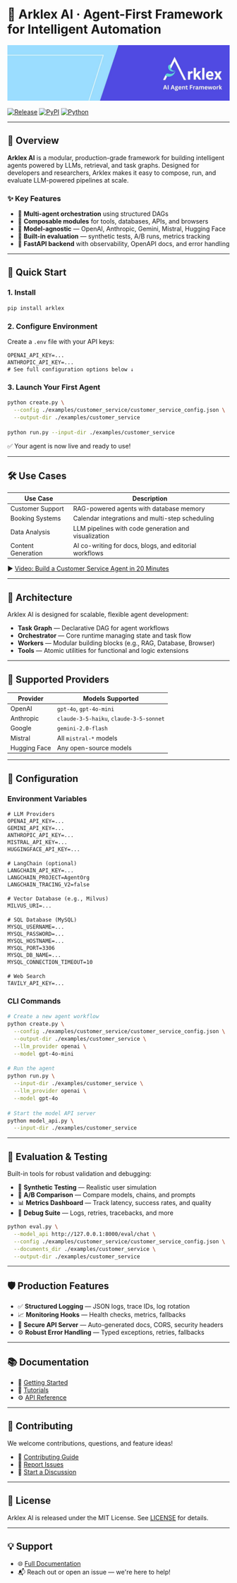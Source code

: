 # 🧠 Arklex AI · Agent-First Framework for Intelligent Automation

![Arklex AI Logo](Arklex_AI__logo.jpeg)

[![Release](https://img.shields.io/github/release/arklexai/Agent-First-Organization?logo=github)](https://github.com/arklexai/Agent-First-Organization/releases)
[![PyPI](https://img.shields.io/pypi/v/arklex.svg)](https://pypi.org/project/arklex)
[![Python](https://img.shields.io/pypi/pyversions/arklex)](https://pypi.org/project/arklex)

---

## 🎯 Overview

**Arklex AI** is a modular, production-grade framework for building intelligent agents powered by LLMs, retrieval, and task graphs. Designed for developers and researchers, Arklex makes it easy to compose, run, and evaluate LLM-powered pipelines at scale.

### ✨ Key Features

- 🧠 **Multi-agent orchestration** using structured DAGs
- 🧩 **Composable modules** for tools, databases, APIs, and browsers
- 🔌 **Model-agnostic** — OpenAI, Anthropic, Gemini, Mistral, Hugging Face
- 🧪 **Built-in evaluation** — synthetic tests, A/B runs, metrics tracking
- 🚀 **FastAPI backend** with observability, OpenAPI docs, and error handling

---

## 🚀 Quick Start

### 1. Install

```bash
pip install arklex
```

### 2. Configure Environment

Create a `.env` file with your API keys:

```env
OPENAI_API_KEY=...
ANTHROPIC_API_KEY=...
# See full configuration options below ↓
```

### 3. Launch Your First Agent

```bash
python create.py \
  --config ./examples/customer_service/customer_service_config.json \
  --output-dir ./examples/customer_service

python run.py --input-dir ./examples/customer_service
```

✅ Your agent is now live and ready to use!

---

## 🛠 Use Cases

| Use Case           | Description                                            |
|--------------------|--------------------------------------------------------|
| Customer Support   | RAG-powered agents with database memory                |
| Booking Systems    | Calendar integrations and multi-step scheduling        |
| Data Analysis      | LLM pipelines with code generation and visualization   |
| Content Generation | AI co-writing for docs, blogs, and editorial workflows |

▶️ [Video: Build a Customer Service Agent in 20 Minutes](https://youtu.be/y1P2Ethvy0I)

---

## 🧱 Architecture

Arklex AI is designed for scalable, flexible agent development:

- **Task Graph** — Declarative DAG for agent workflows
- **Orchestrator** — Core runtime managing state and task flow
- **Workers** — Modular building blocks (e.g., RAG, Database, Browser)
- **Tools** — Atomic utilities for functional and logic extensions

---

## 🤖 Supported Providers

| Provider      | Models Supported                        |
|---------------|-----------------------------------------|
| OpenAI        | `gpt-4o`, `gpt-4o-mini`                 |
| Anthropic     | `claude-3-5-haiku`, `claude-3-5-sonnet` |
| Google        | `gemini-2.0-flash`                      |
| Mistral       | All `mistral-*` models                  |
| Hugging Face  | Any open-source models                  |

---

## 🔐 Configuration

### Environment Variables

```env
# LLM Providers
OPENAI_API_KEY=...
GEMINI_API_KEY=...
ANTHROPIC_API_KEY=...
MISTRAL_API_KEY=...
HUGGINGFACE_API_KEY=...

# LangChain (optional)
LANGCHAIN_API_KEY=...
LANGCHAIN_PROJECT=AgentOrg
LANGCHAIN_TRACING_V2=false

# Vector Database (e.g., Milvus)
MILVUS_URI=...

# SQL Database (MySQL)
MYSQL_USERNAME=...
MYSQL_PASSWORD=...
MYSQL_HOSTNAME=...
MYSQL_PORT=3306
MYSQL_DB_NAME=...
MYSQL_CONNECTION_TIMEOUT=10

# Web Search
TAVILY_API_KEY=...
```

### CLI Commands

```bash
# Create a new agent workflow
python create.py \
  --config ./examples/customer_service/customer_service_config.json \
  --output-dir ./examples/customer_service \
  --llm_provider openai \
  --model gpt-4o-mini

# Run the agent
python run.py \
  --input-dir ./examples/customer_service \
  --llm_provider openai \
  --model gpt-4o

# Start the model API server
python model_api.py \
  --input-dir ./examples/customer_service
```

---

## 🧪 Evaluation & Testing

Built-in tools for robust validation and debugging:

- 🔁 **Synthetic Testing** — Realistic user simulation
- 🧪 **A/B Comparison** — Compare models, chains, and prompts
- 📊 **Metrics Dashboard** — Track latency, success rates, and quality
- 🐛 **Debug Suite** — Logs, retries, tracebacks, and more

```bash
python eval.py \
  --model_api http://127.0.0.1:8000/eval/chat \
  --config ./examples/customer_service/customer_service_config.json \
  --documents_dir ./examples/customer_service \
  --output-dir ./examples/customer_service
```

---

## 🛡️ Production Features

- ✅ **Structured Logging** — JSON logs, trace IDs, log rotation
- 📈 **Monitoring Hooks** — Health checks, metrics, fallbacks
- 🔐 **Secure API Server** — Auto-generated docs, CORS, security headers
- ⚙️ **Robust Error Handling** — Typed exceptions, retries, fallbacks

---

## 📚 Documentation

- 📖 [Getting Started](https://arklexai.github.io/Agent-First-Organization/docs/intro)
- 🧪 [Tutorials](https://arklexai.github.io/Agent-First-Organization/docs/tutorials/intro)
- ⚙️ [API Reference](https://www.arklex.ai/qa/open-source)

---

## 🤝 Contributing

We welcome contributions, questions, and feature ideas!

- 📘 [Contributing Guide](CONTRIBUTING.md)
- 🐛 [Report Issues](https://github.com/arklexai/Agent-First-Organization/issues)
- 💬 [Start a Discussion](https://github.com/arklexai/Agent-First-Organization/discussions)

---

## 📄 License

Arklex AI is released under the MIT License. See [LICENSE](LICENSE) for details.

---

## 💡 Support

- 🌐 [Full Documentation](arklex.ai/docs)
- 📬 Reach out or open an issue — we're here to help!
